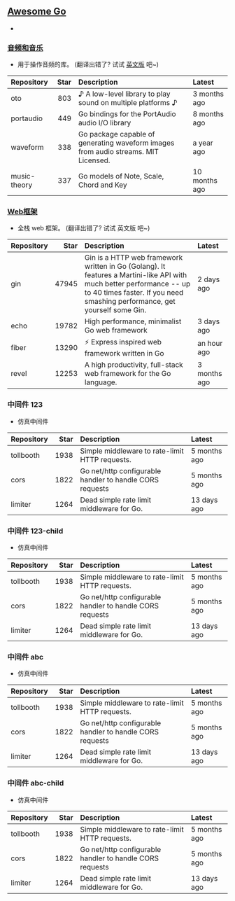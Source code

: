 ## [Awesome Go](#awesome-go)
* 

### [音频和音乐](#音频和音乐)
* 用于操作音频的库。 (翻译出错了? 试试 [英文版](README_EN.md#audio-and-music) 吧~)

| Repository | Star | Description | Latest |
| :---- | ----: | :---- | :---- |
| oto | 803 | ♪ A low-level library to play sound on multiple platforms ♪ | 3 months ago |
| portaudio | 449 | Go bindings for the PortAudio audio I/O library | 8 months ago |
| waveform | 338 | Go package capable of generating waveform images from audio streams. MIT Licensed. | a year ago |
| music-theory | 337 | Go models of Note, Scale, Chord and Key | 10 months ago |


### [Web框架](#Web框架)
* 全栈 web 框架。 (翻译出错了? 试试 英文版 吧~)

| Repository | Star | Description | Latest |
| :---- | ----: | :---- | :---- |
| gin | 47945 | Gin is a HTTP web framework written in Go (Golang). It features a Martini-like API with much better performance -- up to 40 times faster. If you need smashing performance, get yourself some Gin. | 2 days ago |
| echo | 19782 | High performance, minimalist Go web framework | 3 days ago |
| fiber | 13290 | ⚡️ Express inspired web framework written in Go | an hour ago |
| revel | 12253 | A high productivity, full-stack web framework for the Go language. | 3 months ago |


### 中间件 123
* 仿真中间件

| Repository | Star | Description | Latest |
| :---- | ----: | :---- | :---- |
| tollbooth | 1938 | Simple middleware to rate-limit HTTP requests. | 5 months ago |
| cors | 1822 | Go net/http configurable handler to handle CORS requests | 5 months ago |
| limiter | 1264 | Dead simple rate limit middleware for Go. | 13 days ago |


### 中间件 123-child
* 仿真中间件

| Repository | Star | Description | Latest |
| :---- | ----: | :---- | :---- |
| tollbooth | 1938 | Simple middleware to rate-limit HTTP requests. | 5 months ago |
| cors | 1822 | Go net/http configurable handler to handle CORS requests | 5 months ago |
| limiter | 1264 | Dead simple rate limit middleware for Go. | 13 days ago |


### 中间件 abc
* 仿真中间件

| Repository | Star | Description | Latest |
| :---- | ----: | :---- | :---- |
| tollbooth | 1938 | Simple middleware to rate-limit HTTP requests. | 5 months ago |
| cors | 1822 | Go net/http configurable handler to handle CORS requests | 5 months ago |
| limiter | 1264 | Dead simple rate limit middleware for Go. | 13 days ago |


### 中间件 abc-child
* 仿真中间件

| Repository | Star | Description | Latest |
| :---- | ----: | :---- | :---- |
| tollbooth | 1938 | Simple middleware to rate-limit HTTP requests. | 5 months ago |
| cors | 1822 | Go net/http configurable handler to handle CORS requests | 5 months ago |
| limiter | 1264 | Dead simple rate limit middleware for Go. | 13 days ago |


